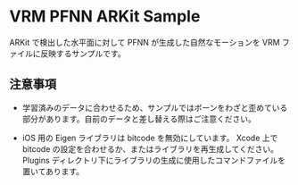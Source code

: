 ﻿# VRM PFNN ARKit Sample

ARKit で検出した水平面に対して PFNN が生成した自然なモーションを VRM ファイルに反映するサンプルです。


## 注意事項
- 学習済みのデータに合わせるため、サンプルではボーンをわざと歪めている部分があります。自前のデータと差し替える際はご注意ください。

- iOS 用の Eigen ライブラリは bitcode を無効にしています。 Xcode 上で bitcode の設定を合わせるか、またはライブラリを再生成してください。 Plugins ディレクトリ下にライブラリの生成に使用したコマンドファイルを置いてあります。

